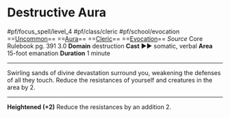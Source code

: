 # Destructive Aura
#pf/focus_spell/level_4 #pf/class/cleric #pf/school/evocation 
==[Uncommon](../../../Traits/Uncommon.md)== ==[Aura](../../../Traits/Aura.md)== ==[Cleric](../../../Traits/Cleric.md)== ==[Evocation](../../../Traits/Evocation.md)==
*Source* Core Rulebook pg. 391 3.0
**Domain** destruction
**Cast** ►► somatic, verbal
**Area** 15-foot emanation
**Duration** 1 minute

---
Swirling sands of divine devastation surround you, weakening the defenses of all they touch. Reduce the resistances of yourself and creatures in the area by 2.

<hr>

**Heightened (+2)** Reduce the resistances by an addition 2.